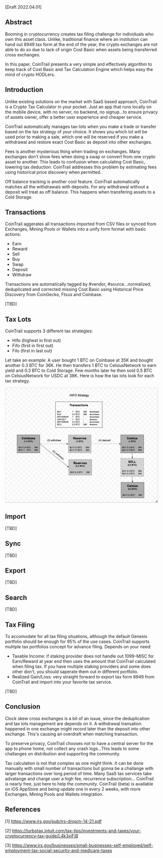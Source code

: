 [Draft 2022.04.01]

## Abstract

Booming in cryptocurrency creates tax filing challenge for individuals who own this asset class. Unlike, traditional finance where an institution can hand out 8949 tax form at the end of the year, the crypto exchanges are not able to do so due to lack of origin Cost Basic when assets being transferred cross exchanges.

In this paper, CoinTrail presents a very simple and effectively algorithm to keep track of Cost Basic and Tax Calculation Engine which helps easy the mind of crypto HODLers.

## Introduction

Unlike existing solutions on the market with SaaS based approach, CoinTrail is a Crypto Tax Calculator in your pocket. Just an app that runs locally on the mobile device, with no server, no backend, no signup...to ensure privacy of assets owner, offer a better user experience and cheaper service.

CoinTrail automatically manages tax-lots when you make a trade or transfer based on the tax strategy of your choice. It shows you which lot will be used prior to making a sale, which one will be reserved if you make a withdrawal and restore exact Cost Basic as deposit into other exchanges.

Fees is another mysterious thing when trading on exchanges. Many exchanges don't show fees when doing a swap or convert from one crypto asset to another. This leads to confusion when calculating Cost Basic, lowering tax deduction. CoinTrail addresses this problem by estimating fees using historical price discovery when permitted.

Off balance tracking is another cool feature. CoinTrail automatically matches all the withdrawals with deposits. For any withdrawal without a deposit will treat as off balance. This happens when transfering assets to a Cold Storage.

## Transactions

CoinTrail aggerates all transactions imported from CSV files or synced from Exchanges, Mining Pools or Wallets into a unify form format with basic actions:
- Earn
- Reward
- Sell
- Buy
- Swap
- Deposit
- Withdraw

Transactions are automatically tagged by #vendor, #source...normalized, deduplicated and corrected missing Cost Basic using Historical Price Discovery from CoinGecko, Ftxus and Coinbase.

[TBD]

## Tax Lots

CoinTrail supports 3 different tax strategies:
- Hifo (highest in first out)
- Fifo (first in first out)
- Filo (first in last out)

Let take an example:
A user bought 1 BTC on Coinbase at 35K and bought another 0.3 BTC for 36K. He then transfers 1 BTC to CelsiusNetwork to earn yield and 0.3 BTC to Cold Storage. Few months later he then sold 0.5 BTC on CelsiusNetwork for USDC at 38K. Here is how the tax lots look for each tax strategy.

![Hifo tax strategy](/assets/images/hifo-strategy-diagram.png)

## Import

[TBD]

## Sync

[TBD]

## Export

[TBD]

## Search

[TBD]

## Tax Filing

To accomodate for all tax filing situations, although the default Genesis portfolio should be enough for 95% of the use cases.  CoinTrail supports multiple tax portfolios concept for advance filing. Depends on your need:
- Taxable Income: if staking provider does not handle out 1099-MISC for Earn/Reward at year end then uses the amount that CoinTrail calculated when filing tax. If you have multiple staking providers and some does other don't, you should saperate them out in different portfolio.
- Realized Gain/Loss: very straight forward to export tax form 8949 from CoinTrail and import into your favorite tax service.

[TBD]

## Conclusion

Clock skew cross exchanges is a bit of an issue, since the deduplication and tax lots management are depends on it. A withdrawal transation happened in one exchange might record later than the deposit into other exchange. This's causing an overdraft when matching transaction.

To preserve privacy, CoinTrail chooses not to have a central server for the app to phone home, not collect any crash logs...This leads to some challanges on distribution and supporting the community.

Tax calculation is not that complex as one might think. It can be done manually with small number of transactions but gonna be a challange with larger transactions over long period of time. Many SaaS tax services take advatange and charge user a high fee, recurrence subscription... CoinTrail is nearly free, just here to help the community. CoinTrail (beta) is available on iOS AppStore and being update one in every 2 weeks, with more Exchanges, Mining Pools and Wallets integration.

## References

[1] https://www.irs.gov/pub/irs-drop/n-14-21.pdf

[2] https://turbotax.intuit.com/tax-tips/investments-and-taxes/your-cryptocurrency-tax-guide/L4k3xiFjB

[3] https://www.irs.gov/businesses/small-businesses-self-employed/self-employment-tax-social-security-and-medicare-taxes
